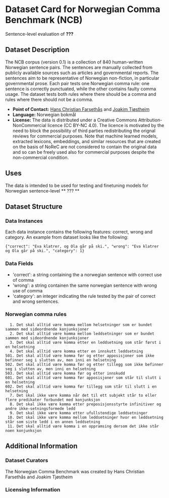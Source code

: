 # Dataset Card for Norwegian Comma Benchmark (NCB)

Sentence-level evaluation of **???**

## Dataset Description
The NCB corpus (version 0.1) is a collection of 840 human-written Norwegian sentence pairs. The sentences are manually collected from publicly available sources such as articles and governmental reports. The sentences aim to be representative of Norwegian non-fiction, in particular governmental prose. Each pair tests one Norwegian comma rule: one sentence is correctly punctuated, while the other contains faulty comma usage. The dataset tests both rules where there should be a comma and rules where there should not be a comma. 

- **Point of Contact:** [Hans Christian Farsethås](mailto:hans.farsethas@uib.no) and [Joakim Tjøstheim](mailto:joakimtjostheim@outlook.com)
- **Language:** Norwegian bokmål
- **License:** The data is distributed under a Creative Commons Attribution-NonCommercial licence (CC BY-NC 4.0). The licence is motivated by the need to block the possibility of third parties redistributing the orignal reviews for commercial purposes. Note that machine learned models, extracted lexicons, embeddings, and similar resources that are created on the basis of NoReC are not considered to contain the original data and so can be freely used also for commercial purposes despite the non-commercial condition.


## Uses
The data is intended to be used for testing and finetuning models for Norwegian sentence-level ** ??? ** 

## Dataset Structure

### Data Instances
Each data instance contains the following features: correct, wrong and category. An example from dataset looks like the following:
```
{"correct": "Eva klatrer, og Ola går på ski.", "wrong": "Eva klatrer og Ola går på ski.", "category": 1}

```

### Data Fields

- 'correct': a string containing the a norwegian sentence with correct use of comma
- 'wrong': a string containen the same norwegian sentence with wrong use of comma
- 'category': an integer indicating the rule tested by the pair of correct and wrong sentences.

### Norwegian comma rules
```
  1. Det skal alltid være komma mellom helsetninger som er bundet sammen med sideordnende konjunksjoner
  2. Det skal alltid være komma mellom leddsetninger som er bundet sammen med sideordnende konjunksjoner
  3. Det skal alltid være komma etter en leddsetning som står først i en helsetning
  4. Det skal alltid være komma etter en innskutt leddsetning
501. Det skal alltid være komma før og etter apposisjoner som ikke befinner seg i slutten av, men inni en helsetning
502. Det skal alltid være komma før og etter tillegg som ikke befinner seg i slutten av, men inni en helsetning
503. Det skal alltid være komma før og etter innskudd
601. Det skal alltid være komma før apposisjoner som står til slutt i en helsetning
602. Det skal alltid være komma før tillegg som står til slutt i en helsetning
  7. Det skal ikke være komma når det til ett subjekt står to eller flere predikater forbundet med konjunksjon
  8. Det skal ikke være komma etter preposisjonsstyrte infinitiver og andre ikke-setningsformede ledd
  9. Det skal ikke være komma etter ufullstendige leddsetninger
 10. Det skal ikke være komma mellom leddsetninger hvor en leddsetning står som siste ledd i en annen leddsetning
 11. Det skal alltid være komma i en oppramsing dersom det ikke står noen konjunksjon
```

## Additional Information

### Dataset Curators
The Norwegian Comma Benchmark was created by Hans Christian Farsethås and Joakim Tjøstheim

### Licensing Information

